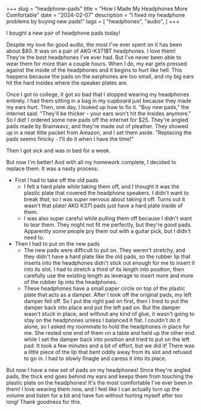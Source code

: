 +++
slug = "headphone-pads"
title = "How I Made My Headphones More Comfortable"
date = "2024-02-07"
description = "I fixed my headphone problems by buying new pads!"
tags = [
    "headphones",
    "audio",
]
+++

I bought a new pair of headphone pads today!

Despite my love for good audio, the most I've ever spent on it has been about $80. It was on a pair of AKG-K371BT headphones. I love them! They're the best headphones I've ever had. But I've never been able to wear them for more than a couple hours. When I do, my ear gets pressed against the inside of the headphones and it begins to hurt like hell. This happens because the pads on the earphones are too small, and my big ears hit the hard insides where the speaker plates are.

Once I got to college, it got so bad that I stopped wearing my headphones entirely. I had them sitting in a bag in my cupboard just because they made my ears hurt. Then, one day, I looked up how to fix it. "Buy new pads," the internet said. "They'll be thicker - your ears won't hit the insides anymore." So I did! I ordered some new pads off the internet for $25. They're angled pads made by Brainwavz, and they're made out of pleather. They showed up in a neat little packet from Amazon, and I set them aside. "Replacing the pads seems finicky - I'll do it when I have the time!"

Then I got sick and was in bed for a week.

But now I'm better! And with all my homework complete, I decided to replace them. It was a nasty process:
- First I had to take off the old pads
	- I felt a hard plate while taking them off, and I thought it was the plastic plate that covered the headphone speakers. I didn't want to break *that*, so I was *super* nervous about taking it off. Turns out it wasn't that plate! AKG K371 pads just have a hard plate inside of them.
	- I was also super careful while pulling them off because I didn't want to tear them. They might not fit me perfectly, but they're good pads. Apparently some people pry them out with a guitar pick, but I didn't need to.
- Then I had to put on the new pads
	- The new pads were difficult to put on. They weren't stretchy, and they didn't have a hard plate like the old pads, so the rubber lip that inserts into the headphones didn't stick out enough for me to insert it into its slot. I had to stretch a third of its length into position, then carefully use the existing length as leverage to insert more and more of the rubber lip into the headphones.
	- These headphones have a small paper circle on top of the plastic plate that acts as a damper. After I took off the original pads, my left damper fell off. So I put the right pad on first, then I tried to put the damper back into place and put the left pad on. But the damper wasn't stuck in place, and without any kind of glue, it wasn't going to stay on the headphones unless I balanced it flat. I couldn't do it alone, so I asked my roommate to hold the headphones in place for me. She rested one end of them on a table and held up the other end while I set the damper back into position and tried to put on the left pad. It took a few minutes and a bit of effort, but we did it! There was a little piece of the lip that bent oddly away from its slot and refused to go in. I had to slowly finagle and caress it into its place.

But now I have a new set of pads on my headphones! Since they're angled pads, the thick end goes behind my ears and keeps them from touching the plastic plate on the headphones! It's the most comfortable I've ever been in them! I love wearing them now, and I feel like I can actually turn up the volume and listen for a bit and have fun without hurting myself after too long! Thank goodness for this.
